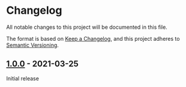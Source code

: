 # Changelog

All notable changes to this project will be documented in this file.

The format is based on [Keep a Changelog](https://keepachangelog.com/en/1.0.0/),
and this project adheres to [Semantic Versioning](https://semver.org/spec/v2.0.0.html).

## [1.0.0] - 2021-03-25

Initial release

[Unreleased]: https://github.com/jake-low/postcss-multi-value-display/compare/v1.0.0...HEAD
[1.0.0]: https://github.com/jake-low/postcss-multi-value-display/releases/tag/v1.0.0
